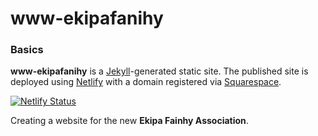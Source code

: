 # www-ekipafanihy

### Basics

**www-ekipafanihy** is a [Jekyll](https://jekyllrb.com/)-generated static site. The published site is deployed using [Netlify](https://netlify.com) with a domain registered via [Squarespace](https://domains.squarespace.com).

[![Netlify Status](https://api.netlify.com/api/v1/badges/0962e360-c36f-4d5f-a52d-2606a9539902/deploy-status)](https://app.netlify.com/sites/ekipafanihy/deploys)

Creating a website for the new **Ekipa Fainhy Association**.
